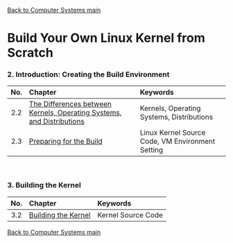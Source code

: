 [Back to Computer Systems main](../../../README.md)

# Build Your Own Linux Kernel from Scratch

### 2. Introduction: Creating the Build Environment
|No.|Chapter|Keywords|
|:-:|:------|:-------|
|2.2|[The Differences between Kernels, Operating Systems, and Distributions](02_02/note.md)|Kernels, Operating Systems, Distributions|
|2.3|[Preparing for the Build](02_03/note.md)|Linux Kernel Source Code, VM Environment Setting|

<br>

### 3. Building the Kernel
|No.|Chapter|Keywords|
|:-:|:------|:-------|
|3.2|[Building the Kernel](03_02/note.md)|Kernel Source Code|



[Back to Computer Systems main](../../../README.md)